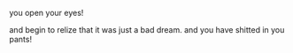 
you open your eyes!

and begin to relize that it was just a bad dream.
and you have shitted in you pants!

